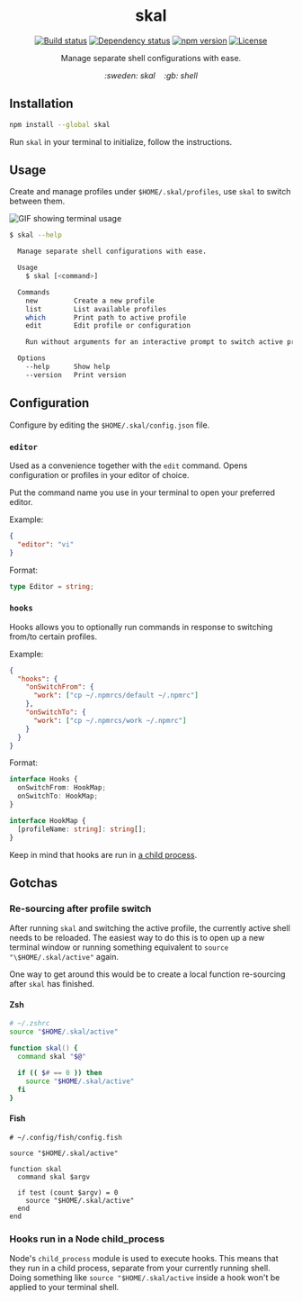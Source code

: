 <h1 align="center">skal</h1>
<p align="center">
  <a href="https://travis-ci.org/mrwest808/skal"><img src="https://travis-ci.org/mrwest808/skal.svg?branch=master" alt="Build status"></a>
  <a href="https://david-dm.org/mrwest808/skal"><img src="https://david-dm.org/mrwest808/skal.svg" alt="Dependency status"></a>
  <a href="https://www.npmjs.com/package/skal"><img src="https://img.shields.io/npm/v/skal.svg?colorB=blue&style=flat" alt="npm version"></a>
  <a href="https://github.com/mrwest808/skal/blob/master/LICENSE"><img src="https://img.shields.io/badge/License-MIT-blue.svg" alt="License"></a>
</p>
<p align="center">Manage separate shell configurations with ease.</p>
<p align="center"><em>:sweden: skal&nbsp;&nbsp;&nbsp;&nbsp;:gb: shell</em></p>

## Installation

```sh
npm install --global skal
```

Run `skal` in your terminal to initialize, follow the instructions.

## Usage

Create and manage profiles under `$HOME/.skal/profiles`, use `skal` to switch between them.

![GIF showing terminal usage](https://user-images.githubusercontent.com/6108538/64895855-1c44b900-d67e-11e9-92f3-593adf58e9a1.gif)

```sh
$ skal --help

  Manage separate shell configurations with ease.

  Usage
    $ skal [<command>]

  Commands
    new         Create a new profile
    list        List available profiles
    which       Print path to active profile
    edit        Edit profile or configuration

    Run without arguments for an interactive prompt to switch active profile.

  Options
    --help      Show help
    --version   Print version
```

## Configuration

Configure by editing the `$HOME/.skal/config.json` file.

### `editor`

Used as a convenience together with the `edit` command. Opens configuration or profiles in your editor of choice.

Put the command name you use in your terminal to open your preferred editor.

Example:

```json
{
  "editor": "vi"
}
```

Format:

```ts
type Editor = string;
```

### `hooks`

Hooks allows you to optionally run commands in response to switching from/to certain profiles.

Example:

```json
{
  "hooks": {
    "onSwitchFrom": {
      "work": ["cp ~/.npmrcs/default ~/.npmrc"]
    },
    "onSwitchTo": {
      "work": ["cp ~/.npmrcs/work ~/.npmrc"]
    }
  }
}
```

Format:

```ts
interface Hooks {
  onSwitchFrom: HookMap;
  onSwitchTo: HookMap;
}

interface HookMap {
  [profileName: string]: string[];
}
```

Keep in mind that hooks are run in [a child process](#hooks-run-in-a-node-child_process).

## Gotchas

### Re-sourcing after profile switch

After running `skal` and switching the active profile, the currently active shell needs to be reloaded. The easiest way to do this is to open up a new terminal window or running something equivalent to `source "\$HOME/.skal/active"` again.

One way to get around this would be to create a local function re-sourcing after `skal` has finished.

#### Zsh

```zsh
# ~/.zshrc
source "$HOME/.skal/active"

function skal() {
  command skal "$@"

  if (( $# == 0 )) then
    source "$HOME/.skal/active"
  fi
}
```

#### Fish

```fish
# ~/.config/fish/config.fish

source "$HOME/.skal/active"

function skal
  command skal $argv

  if test (count $argv) = 0
    source "$HOME/.skal/active"
  end
end
```

### Hooks run in a Node child_process

Node's `child_process` module is used to execute hooks. This means that they run in a child process, separate from your currently running shell. Doing something like `source "$HOME/.skal/active` inside a hook won't be applied to your terminal shell.
